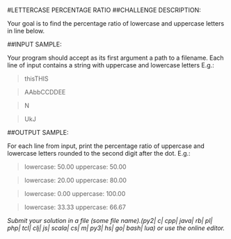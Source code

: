 #LETTERCASE PERCENTAGE RATIO
##CHALLENGE DESCRIPTION:


Your goal is to find the percentage ratio of lowercase and uppercase letters in line below.

##INPUT SAMPLE:

Your program should accept as its first argument a path to a filename. Each line of input contains a string with uppercase and lowercase letters E.g.:

> thisTHIS

> AAbbCCDDEE

> N

> UkJ

##OUTPUT SAMPLE:

For each line from input, print the percentage ratio of uppercase and lowercase letters rounded to the second digit after the dot. E.g.:

> lowercase: 50.00 uppercase: 50.00

> lowercase: 20.00 uppercase: 80.00

> lowercase: 0.00 uppercase: 100.00

> lowercase: 33.33 uppercase: 66.67

*Submit your solution in a file (some file name).(py2| c| cpp| java| rb| pl| php| tcl| clj| js| scala| cs| m| py3| hs| go| bash| lua) or use the online editor.*